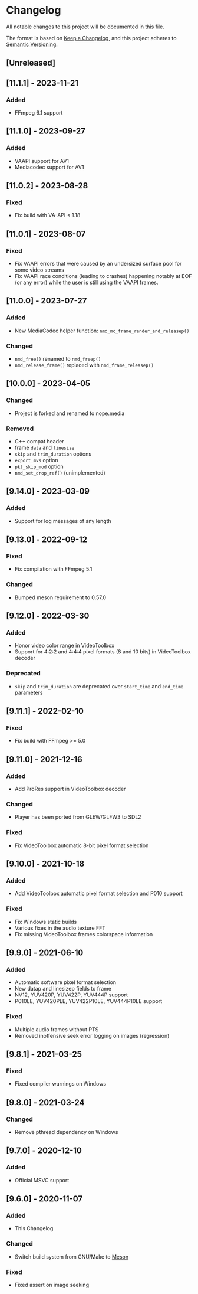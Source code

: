 # Changelog
All notable changes to this project will be documented in this file.

The format is based on [Keep a Changelog](https://keepachangelog.com/en/1.0.0/),
and this project adheres to [Semantic Versioning](https://semver.org/spec/v2.0.0.html).

## [Unreleased]

## [11.1.1] - 2023-11-21
### Added
- FFmpeg 6.1 support

## [11.1.0] - 2023-09-27
### Added
- VAAPI support for AV1
- Mediacodec support for AV1

## [11.0.2] - 2023-08-28
### Fixed
- Fix build with VA-API < 1.18

## [11.0.1] - 2023-08-07
### Fixed
- Fix VAAPI errors that were caused by an undersized surface pool for some video
  streams
- Fix VAAPI race conditions (leading to crashes) happening notably at EOF (or
  any error) while the user is still using the VAAPI frames.

## [11.0.0] - 2023-07-27
### Added
- New MediaCodec helper function: `nmd_mc_frame_render_and_releasep()`

### Changed
- `nmd_free()` renamed to `nmd_freep()`
- `nmd_release_frame()` replaced with `nmd_frame_releasep()`

## [10.0.0] - 2023-04-05

### Changed
- Project is forked and renamed to nope.media

### Removed
- C++ compat header
- frame `data` and `linesize`
- `skip` and `trim_duration` options
- `export_mvs` option
- `pkt_skip_mod` option
- `nmd_set_drop_ref()` (unimplemented)

## [9.14.0] - 2023-03-09
### Added
- Support for log messages of any length

## [9.13.0] - 2022-09-12
### Fixed
- Fix compilation with FFmpeg 5.1

### Changed
- Bumped meson requirement to 0.57.0

## [9.12.0] - 2022-03-30
### Added
- Honor video color range in VideoToolbox
- Support for 4:2:2 and 4:4:4 pixel formats (8 and 10 bits) in VideoToolbox
  decoder

### Deprecated
- `skip` and `trim_duration` are deprecated over `start_time` and `end_time`
  parameters

## [9.11.1] - 2022-02-10
### Fixed
- Fix build with FFmpeg >= 5.0

## [9.11.0] - 2021-12-16
### Added
- Add ProRes support in VideoToolbox decoder

### Changed
- Player has been ported from GLEW/GLFW3 to SDL2

### Fixed
- Fix VideoToolbox automatic 8-bit pixel format selection

## [9.10.0] - 2021-10-18
### Added
- Add VideoToolbox automatic pixel format selection and P010 support

### Fixed
- Fix Windows static builds
- Various fixes in the audio texture FFT
- Fix missing VideoToolbox frames colorspace information

## [9.9.0] - 2021-06-10
### Added
- Automatic software pixel format selection
- New datap and linesizep fields to frame
- NV12, YUV420P, YUV422P, YUV444P support
- P010LE, YUV420PLE, YUV422P10LE, YUV444P10LE support

### Fixed
- Multiple audio frames without PTS
- Removed inoffensive seek error logging on images (regression)

## [9.8.1] - 2021-03-25
### Fixed
- Fixed compiler warnings on Windows

## [9.8.0] - 2021-03-24
### Changed
- Remove pthread dependency on Windows

## [9.7.0] - 2020-12-10
### Added
- Official MSVC support

## [9.6.0] - 2020-11-07
### Added
- This Changelog

### Changed
- Switch build system from GNU/Make to [Meson](https://mesonbuild.com/)

### Fixed
- Fixed assert on image seeking
